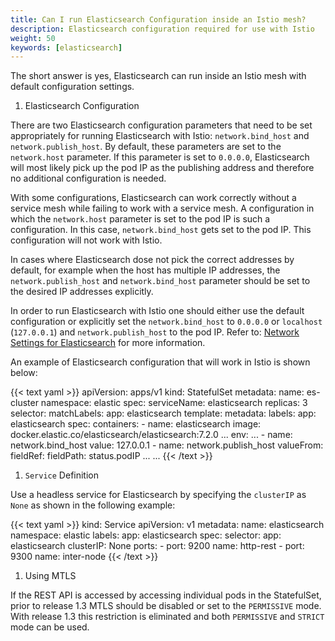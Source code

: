 ```yaml
---
title: Can I run Elasticsearch Configuration inside an Istio mesh?
description: Elasticsearch configuration required for use with Istio
weight: 50
keywords: [elasticsearch]
---
```


The short answer is yes, Elasticsearch can run inside an Istio mesh
with default configuration settings.

1. Elasticsearch Configuration

There are two Elasticsearch configuration parameters that need to be
set appropriately for running Elasticsearch with Istio:
`network.bind_host` and `network.publish_host`.  By default, these
parameters are set to the `network.host` parameter. If this parameter
is set to `0.0.0.0`, Elasticsearch will most likely pick up the pod IP
as the publishing address and therefore no additional configuration is
needed.

With some configurations, Elasticsearch can work correctly
without a service mesh while failing to work with a service mesh.  A
configuration in which the `network.host` parameter is set to
the pod IP is such a configuration. In this case, `network.bind_host`
gets set to the pod IP. This configuration will not work with Istio.

In cases where Elasticsearch dose not pick the correct
addresses by default, for example when the host has multiple IP
addresses, the `network.publish_host` and `network.bind_host`
parameter should be set to the desired IP addresses explicitly.

In order to run Elasticsearch with Istio one should either use the
default configuration or explicitly set the `network.bind_host` to
`0.0.0.0` or `localhost` (`127.0.0.1`) and `network.publish_host` to
the pod IP.  Refer to: [Network Settings for
Elasticsearch](https://www.elastic.co/guide/en/elasticsearch/reference/current/modules-network.html#modules-network)
for more information.

An example of Elasticsearch configuration that will work in Istio is shown below:

{{< text yaml >}}
apiVersion: apps/v1
kind: StatefulSet
metadata:
  name: es-cluster
  namespace: elastic
spec:
  serviceName: elasticsearch
  replicas: 3
  selector:
    matchLabels:
      app: elasticsearch
  template:
    metadata:
      labels:
        app: elasticsearch
    spec:
      containers:
      - name: elasticsearch
        image: docker.elastic.co/elasticsearch/elasticsearch:7.2.0
        ...
        env:
          ...
          - name: network.bind_host
            value: 127.0.0.1
          - name: network.publish_host
            valueFrom:
              fieldRef:
                fieldPath: status.podIP
          ...
...
{{< /text >}}

1. `Service` Definition

Use a headless service for Elasticsearch by specifying the `clusterIP`
as `None` as shown in the following example:

{{< text yaml >}}
kind: Service
apiVersion: v1
metadata:
  name: elasticsearch
  namespace: elastic
  labels:
    app: elasticsearch
spec:
  selector:
    app: elasticsearch
  clusterIP: None
  ports:
    - port: 9200
      name: http-rest
    - port: 9300
      name: inter-node
{{< /text >}}

1. Using MTLS

If the REST API is accessed by accessing individual pods in the
StatefulSet, prior to release 1.3 MTLS should be disabled or set to
the `PERMISSIVE` mode.  With release 1.3 this restriction is
eliminated and both `PERMISSIVE` and `STRICT` mode can be used.

